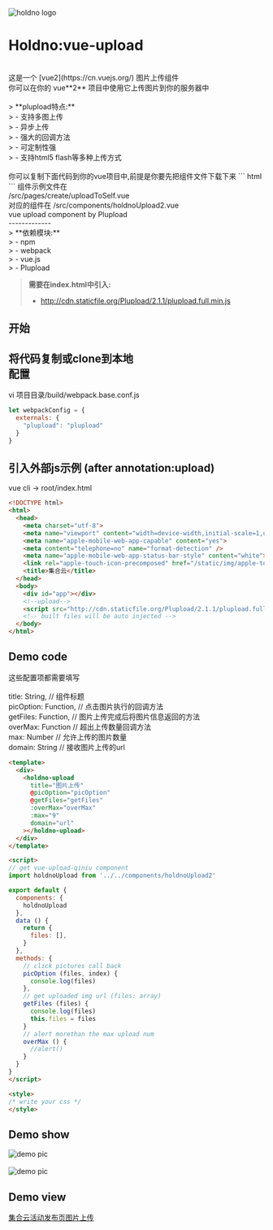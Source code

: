 ![holdno logo](https://img.holdno.com/apple-touch-icon-114x114-precomposed.png)
# Holdno:vue-upload

</br>
这是一个 [vue2](https://cn.vuejs.org/) 图片上传组件<br />
你可以在你的 vue**2** 项目中使用它上传图片到你的服务器中<br />
<br />
> **plupload特点:**<br />
> - 支持多图上传<br />
> - 异步上传<br />
> - 强大的回调方法<br />
> - 可定制性强<br />
> - 支持html5 flash等多种上传方式<br />

<br />
你可以复制下面代码到你的vue项目中,前提是你要先把组件文件下载下来
``` html
<holdno-upload></holdno-upload>
<script>
import holdnoUpload from '../../components/holdnoUpload2'
</script>
```
组件示例文件在<br />
/src/pages/create/uploadToSelf.vue<br />
对应的组件在 /src/components/holdnoUpload2.vue
<br />
vue upload component by Plupload<br />
-------------
<br />
> **依赖模块:**<br />
> - npm<br />
> - webpack<br />
> - vue.js<br />
> - Plupload<br />

> **需要在index.html中引入:**<br />
> - http://cdn.staticfile.org/Plupload/2.1.1/plupload.full.min.js<br />


开始<br />
-------------
将代码复制或clone到本地
<br />
配置<br />
-------------
vi 项目目录/build/webpack.base.conf.js<br />
``` javascript
let webpackConfig = {
  externals: {
    "plupload": "plupload"
  }
}
```

引入外部js示例 (after annotation:upload)
-------------
vue cli -> root/index.html
``` html
<!DOCTYPE html>
<html>
  <head>
    <meta charset="utf-8">
    <meta name="viewport" content="width=device-width,initial-scale=1,user-scalable=0">
    <meta name="apple-mobile-web-app-capable" content="yes">
    <meta content="telephone=no" name="format-detection" />
    <meta name="apple-mobile-web-app-status-bar-style" content="white">
    <link rel="apple-touch-icon-precomposed" href="/static/img/apple-touch-icon-114x114-precomposed.png">
    <title>集合云</title>
  </head>
  <body>
    <div id="app"></div>
    <!--upload-->
    <script src="http://cdn.staticfile.org/Plupload/2.1.1/plupload.full.min.js"></script>
    <!-- built files will be auto injected -->
  </body>
</html>
```
Demo code<br />
-------------
这些配置项都需要填写<br />
<br />
title: String, // 组件标题<br />
picOption: Function, // 点击图片执行的回调方法<br />
getFiles: Function, // 图片上传完成后将图片信息返回的方法<br />
overMax: Function // 超出上传数量回调方法<br />
max: Number // 允许上传的图片数量<br />
domain: String // 接收图片上传的url<br />
``` html
<template>
  <div>
    <holdno-upload 
      title="图片上传" 
      @picOption="picOption" 
      @getFiles="getFiles"
      :overMax="overMax"
      :max="9"
      domain="url"
    ></holdno-upload>
  </div>
</template>

<script>
// get vue-upload-qiniu component
import holdnoUpload from '../../components/holdnoUpload2'

export default {
  components: {
    holdnoUpload
  },
  data () {
    return {
      files: [],
    }
  },
  methods: {
    // click pictures call back
    picOption (files, index) {
      console.log(files)
    },
    // get uploaded img url (files: array)
    getFiles (files) {
      console.log(files)
      this.files = files
    }
    // alert morethan the max upload num
    overMax () {
      //alert()
    }
  }
}
</script>

<style>
/* write your css */
</style>
```

Demo show
--------------
![demo pic](https://img.holdno.com/F0DE709B-8D58-418A-AE7E-A2C316A2E934.png)</br>
</br>
![demo pic](https://img.holdno.com/BD68A2E9-460F-4E1C-96D2-86B36FB413E4.png)

Demo view
--------------
[集合云活动发布页图片上传](https://www.jihe.pro/?#/create)

